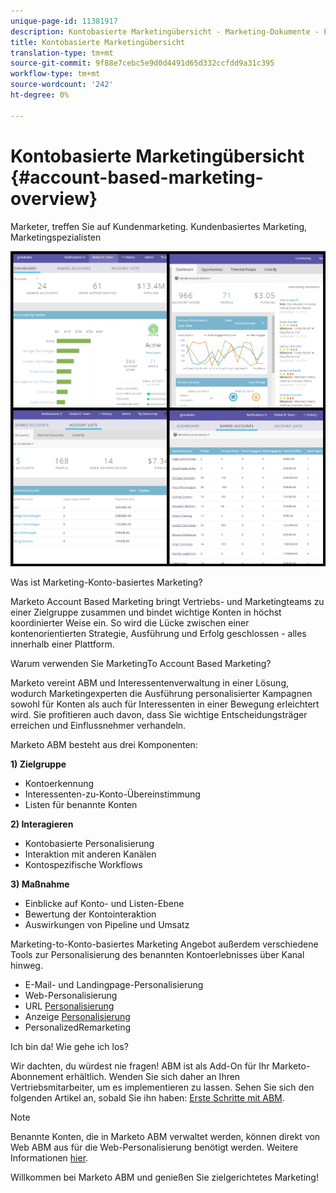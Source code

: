 ```yaml
---
unique-page-id: 11381917
description: Kontobasierte Marketingübersicht - Marketing-Dokumente - Produktdokumentation
title: Kontobasierte Marketingübersicht
translation-type: tm+mt
source-git-commit: 9f88e7cebc5e9d0d4491d65d332ccfdd9a31c395
workflow-type: tm+mt
source-wordcount: '242'
ht-degree: 0%

---
```



# Kontobasierte Marketingübersicht {#account-based-marketing-overview}

Marketer, treffen Sie auf Kundenmarketing. Kundenbasiertes Marketing, Marketingspezialisten

![](assets/photo-collage.png)

Was ist Marketing-Konto-basiertes Marketing?

Marketo Account Based Marketing bringt Vertriebs- und Marketingteams zu einer Zielgruppe zusammen und bindet wichtige Konten in höchst koordinierter Weise ein. So wird die Lücke zwischen einer kontenorientierten Strategie, Ausführung und Erfolg geschlossen - alles innerhalb einer Plattform.

Warum verwenden Sie MarketingTo Account Based Marketing?

Marketo vereint ABM und Interessentenverwaltung in einer Lösung, wodurch Marketingexperten die Ausführung personalisierter Kampagnen sowohl für Konten als auch für Interessenten in einer Bewegung erleichtert wird. Sie profitieren auch davon, dass Sie wichtige Entscheidungsträger erreichen und Einflussnehmer verhandeln.

Marketo ABM besteht aus drei Komponenten:

**1) Zielgruppe**

* Kontoerkennung
* Interessenten-zu-Konto-Übereinstimmung
* Listen für benannte Konten

**2) Interagieren**

* Kontobasierte Personalisierung
* Interaktion mit anderen Kanälen
* Kontospezifische Workflows

**3) Maßnahme**

* Einblicke auf Konto- und Listen-Ebene
* Bewertung der Kontointeraktion
* Auswirkungen von Pipeline und Umsatz

Marketing-to-Konto-basiertes Marketing Angebot außerdem verschiedene Tools zur Personalisierung des benannten Kontoerlebnisses über Kanal hinweg.

* E-Mail- und Landingpage-Personalisierung
* Web-Personalisierung
* URL [Personalisierung](/help/marketo/product-docs/demand-generation/landing-pages/personalizing-landing-pages/enable-personalized-urls-for-your-account.md)
* Anzeige [Personalisierung](/help/marketo/product-docs/demand-generation/facebook/create-a-custom-audience-in-facebook.md)
* [](/help/marketo/product-docs/web-personalization/website-retargeting/retargeting-with-web-personalization-data.md) PersonalizedRemarketing

Ich bin da! Wie gehe ich los?

Wir dachten, du würdest nie fragen! ABM ist als Add-On für Ihr Marketo-Abonnement erhältlich. Wenden Sie sich daher an Ihren Vertriebsmitarbeiter, um es implementieren zu lassen. Sehen Sie sich den folgenden Artikel an, sobald Sie ihn haben: [Erste Schritte mit ABM](/help/marketo/product-docs/target-account-management/setup-tam/getting-started-with-abm.md).

>[!NOTE]
>
>Benannte Konten, die in Marketo ABM verwaltet werden, können direkt von Web ABM aus für die Web-Personalisierung benötigt werden. Weitere Informationen [hier](/help/marketo/product-docs/web-personalization/account-based-web-marketing/account-based-web-marketing-with-abm.md).

Willkommen bei Marketo ABM und genießen Sie zielgerichtetes Marketing!
